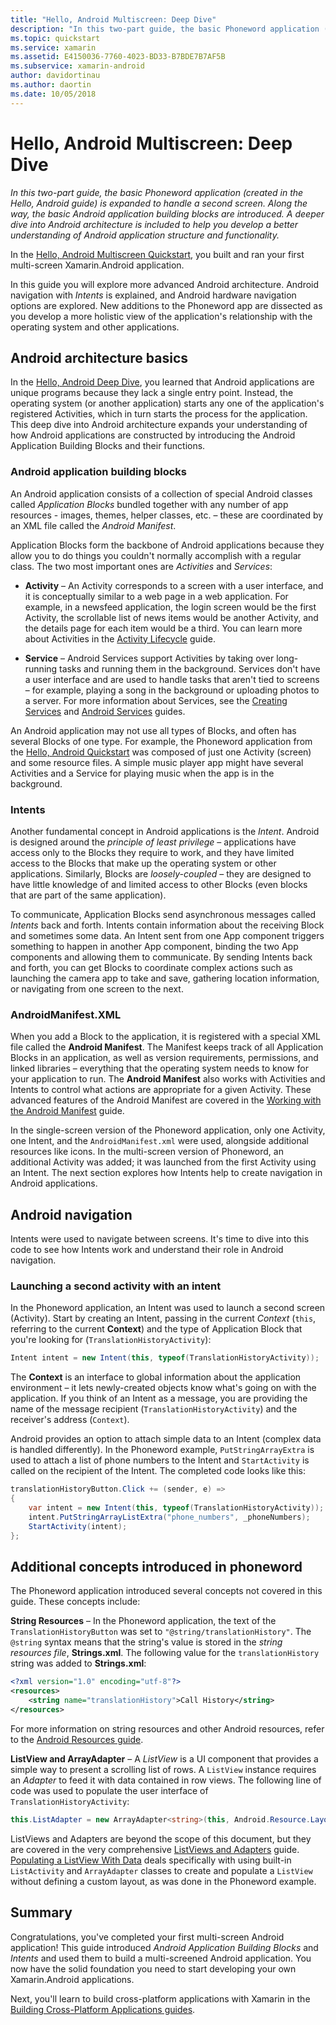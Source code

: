 ```yaml
---
title: "Hello, Android Multiscreen: Deep Dive"
description: "In this two-part guide, the basic Phoneword application (created in the Hello, Android guide) is expanded to handle a second screen. Along the way, the basic Android Application Building Blocks are introduced. A deeper dive into Android architecture is included to help you develop a better understanding of Android application structure and functionality."
ms.topic: quickstart
ms.service: xamarin
ms.assetid: E4150036-7760-4023-BD33-B7BDE7B7AF5B
ms.subservice: xamarin-android
author: davidortinau
ms.author: daortin
ms.date: 10/05/2018
---
```


# Hello, Android Multiscreen: Deep Dive

_In this two-part guide, the basic Phoneword application (created in the Hello, Android guide) is expanded to handle a second screen. Along the way, the basic Android application building blocks are introduced. A deeper dive into Android architecture is included to help you develop a better understanding of Android application structure and functionality._

In the
[Hello, Android Multiscreen Quickstart](~/android/get-started/hello-android-multiscreen/hello-android-multiscreen-quickstart.md),
you built and ran your first multi-screen Xamarin.Android application.

In this guide you will explore more advanced Android architecture. Android
navigation with *Intents* is explained, and Android hardware navigation
options are explored. New additions to the Phoneword app are dissected
as you develop a more holistic view of the application's relationship
with the operating system and other applications.

## Android architecture basics

In the [Hello, Android Deep Dive](~/android/get-started/hello-android/hello-android-deepdive.md),
you learned that Android applications are unique programs because they
lack a single entry point. Instead, the operating system (or another
application) starts any one of the application's registered Activities,
which in turn starts the process for the application. This deep dive
into Android architecture expands your understanding of how Android
applications are constructed by introducing the Android Application
Building Blocks and their functions.

### Android application building blocks

An Android application consists of a collection of special Android
classes called *Application Blocks* bundled together with any number of
app resources - images, themes, helper classes, etc. &ndash; these are
coordinated by an XML file called the *Android Manifest*.

Application Blocks form the backbone of Android applications because
they allow you to do things you couldn't normally accomplish with a
regular class. The two most important ones are _Activities_ and _Services_:

- **Activity** &ndash; An Activity corresponds to a screen with a user
    interface, and it is conceptually similar to a web page in a web
    application. For example, in a newsfeed application, the login
    screen would be the first Activity, the scrollable list of news
    items would be another Activity, and the details page for each item
    would be a third. You can learn more about Activities in the
    [Activity Lifecycle](~/android/app-fundamentals/activity-lifecycle/index.md)
    guide.

- **Service** &ndash; Android Services support Activities by taking over
    long-running tasks and running them in the background. Services
    don't have a user interface and are used to handle tasks that
    aren't tied to screens &ndash; for example, playing a song in the
    background or uploading photos to a server. For more information about
    Services, see the
    [Creating Services](~/android/app-fundamentals/services/index.md) and
    [Android Services](~/android/app-fundamentals/services/index.md)
    guides.

An Android application may not use all types of Blocks, and often has
several Blocks of one type. For example, the Phoneword application from
the [Hello, Android Quickstart](~/android/get-started/hello-android/hello-android-quickstart.md)
was composed of just one Activity (screen) and some resource files. A simple
music player app might have several Activities and a Service for
playing music when the app is in the background.

### Intents

Another fundamental concept in Android applications is the *Intent*.
Android is designed around the *principle of least privilege* &ndash;
applications have access only to the Blocks they require to work, and
they have limited access to the Blocks that make up the operating
system or other applications. Similarly, Blocks are *loosely-coupled*
&ndash; they are designed to have little knowledge of and limited
access to other Blocks (even blocks that are part of the same
application).

To communicate, Application Blocks send asynchronous messages
called *Intents* back and forth. Intents contain information about the
receiving Block and sometimes some data. An Intent sent from one App
component triggers something to happen in another App component,
binding the two App components and allowing them to communicate. By
sending Intents back and forth, you can get Blocks to coordinate complex
actions such as launching the camera app to take and save, gathering
location information, or navigating from one screen to the next.

### AndroidManifest.XML

When you add a Block to the application, it is registered with a
special XML file called the **Android Manifest**. The Manifest keeps
track of all Application Blocks in an application, as well as version
requirements, permissions, and linked libraries &ndash; everything that
the operating system needs to know for your application to run. The
**Android Manifest** also works with Activities and Intents to control
what actions are appropriate for a given Activity. These advanced
features of the Android Manifest are covered in the
[Working with the Android Manifest](~/android/platform/android-manifest.md)
guide.

In the single-screen version of the Phoneword application, only one
Activity, one Intent, and the `AndroidManifest.xml` were used, alongside
additional resources like icons. In the multi-screen version of
Phoneword, an additional Activity was added; it was launched from the
first Activity using an Intent. The next section explores how
Intents help to create navigation in Android applications.

## Android navigation

Intents were used to navigate between screens. It's time to
dive into this code to see how Intents work and understand their role
in Android navigation.

### Launching a second activity with an intent

In the Phoneword application, an Intent was used to launch a second
screen (Activity). Start by creating an Intent, passing in the
current *Context* (`this`, referring to the current **Context**) and
the type of Application Block that you're looking for (`TranslationHistoryActivity`):

```csharp
Intent intent = new Intent(this, typeof(TranslationHistoryActivity));
```

The **Context** is an interface to global information about the
application environment &ndash; it lets newly-created objects know what's
going on with the application. If you think of an Intent as a message,
you are providing the name of the message recipient
(`TranslationHistoryActivity`) and the receiver's address (`Context`).

Android provides an option to attach simple data to an Intent (complex
data is handled differently). In the Phoneword example,
`PutStringArrayExtra` is used to attach a list of phone numbers to the
Intent and `StartActivity` is called on the recipient of the
Intent. The completed code looks like this:

```csharp
translationHistoryButton.Click += (sender, e) =>
{
    var intent = new Intent(this, typeof(TranslationHistoryActivity));
    intent.PutStringArrayListExtra("phone_numbers", _phoneNumbers);
    StartActivity(intent);
};
```

## Additional concepts introduced in phoneword

The Phoneword application introduced several concepts not covered in
this guide. These concepts include:

**String Resources** &ndash; In the Phoneword application, the
text of the `TranslationHistoryButton` was set to `"@string/translationHistory"`. The
`@string` syntax means that the string's value is stored in the
_string resources file_, **Strings.xml**. The following
value for the `translationHistory` string was added to **Strings.xml**:

```xml
<?xml version="1.0" encoding="utf-8"?>
<resources>
    <string name="translationHistory">Call History</string>
</resources>
```

For more information on string resources and other Android
resources, refer to the
[Android Resources guide](~/android/app-fundamentals/resources-in-android/index.md).

**ListView and ArrayAdapter** &ndash; A _ListView_ is a UI component
that provides a simple way to present a scrolling list of rows. A
`ListView` instance requires an _Adapter_ to feed it with data
contained in row views. The following line of code was used to
populate the user interface of `TranslationHistoryActivity`:

```csharp
this.ListAdapter = new ArrayAdapter<string>(this, Android.Resource.Layout.SimpleListItem1, phoneNumbers);
```

ListViews and Adapters are beyond the scope of this document, but
they are covered in the very comprehensive
[ListViews and Adapters](~/android/user-interface/layouts/list-view/index.md) guide.
[Populating a ListView With Data](~/android/user-interface/layouts/list-view/populating.md)
deals specifically with using built-in `ListActivity` and
`ArrayAdapter` classes to create and populate a `ListView` without
defining a custom layout, as was done in the Phoneword example.

## Summary

Congratulations, you've completed your first multi-screen Android
application! This guide introduced *Android Application Building
Blocks* and *Intents* and used them to build a multi-screened Android
application. You now have the solid foundation you need to start
developing your own Xamarin.Android applications.

Next, you'll learn to build cross-platform applications with Xamarin
in the
[Building Cross-Platform Applications guides](~/cross-platform/app-fundamentals/building-cross-platform-applications/index.md).
